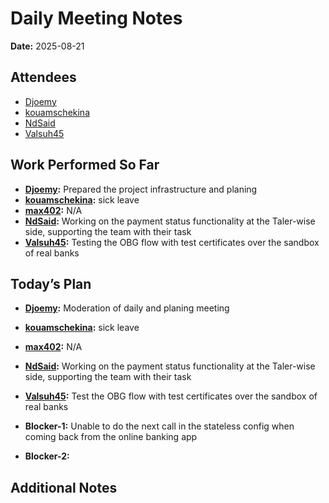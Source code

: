 # Daily Meeting Notes

**Date:** 2025-08-21

## Attendees
- [Djoemy](https://github.com/Djoemy)
- [kouamschekina](https://github.com/kouamschekina)
- [NdSaid](https://github.com/NdSaid)
- [Valsuh45](https://github.com/Valsuh45)

## Work Performed So Far
- **[Djoemy](https://github.com/Djoemy):** Prepared the project infrastructure and planing
- **[kouamschekina](https://github.com/kouamschekina):** sick leave
- **[max402](https://github.com/max402):** N/A
- **[NdSaid](https://github.com/NdSaid):**  Working on the payment status functionality at the Taler-wise side, supporting the team with their task
- **[Valsuh45](https://github.com/Valsuh45):** Testing the OBG flow with test certificates over the sandbox of real banks

## Today’s Plan
- **[Djoemy](https://github.com/Djoemy):** Moderation of daily and planing meeting
- **[kouamschekina](https://github.com/kouamschekina):** sick leave
- **[max402](https://github.com/max402):** N/A
- **[NdSaid](https://github.com/NdSaid):** Working on the payment status functionality at the Taler-wise side, supporting the team with their task
- **[Valsuh45](https://github.com/Valsuh45):** Test the OBG flow with test certificates over the sandbox of real banks
- **Blocker-1:** Unable to do the next call in the stateless config when coming back from the online banking app

- **Blocker-2:** 

## Additional Notes


